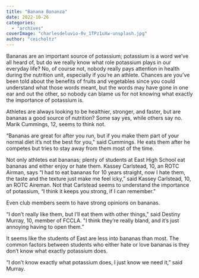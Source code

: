 ```yaml
---
title: "Banana Bonanza"
date: 2022-10-26
categories: 
  - "archives"
coverImage: "charlesdeluvio-0v_1TPz1uXw-unsplash.jpg"
author: "ceicholtz"
---
```


Bananas are an important source of potassium; potassium is a word we’ve all heard of, but do we really know what role potassium plays in our everyday life? No, of course not, nobody really pays attention in health during the nutrition unit, especially if you’re an athlete. Chances are you’ve been told about the benefits of fruits and vegetables since you could understand what those words meant, but the words may have gone in one ear and out the other, so nobody can blame us for not knowing what exactly the importance of potassium is.

Athletes are always looking to be healthier, stronger, and faster, but are bananas a good source of nutrition? Some say yes, while others say no. Marik Cummings, 12, seems to think not.

“Bananas are great for after you run, but if you make them part of your normal diet it’s not the best for you," said Cummings. He eats them after he competes but tries to stay away from them most of the time.

Not only athletes eat bananas; plenty of students at East High School eat bananas and either enjoy or hate them. Kassey Carlstead, 10, an ROTC Airman, says “I had to eat bananas for 10 years straight, now I hate them, the taste and the texture just make me feel icky,” said Kassey Carlstead, 10, an ROTC Aireman. Not that Carlstead seems to understand the importance of potassium, “I think it keeps you strong, if I can remember."

Even club members seem to have strong opinions on bananas.

“I don’t really like them, but I’ll eat them with other things," said Destiny Murray, 10, member of FCCLA. "I think they’re really bland, and it’s just annoying having to open them.”

It seems like the students of East are less into bananas than most. The common factors between students who either hate or love bananas is they don’t know what exactly potassium does.

“I don’t know exactly what potassium does, I just know we need it,” said Murray.
